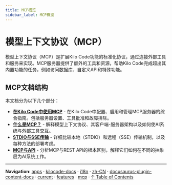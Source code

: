 ```yaml
---
title: MCP概览
sidebar_label: MCP概览
---
```


# 模型上下文协议（MCP）

模型上下文协议（MCP）是扩展Kilo Code功能的标准化协议，通过连接外部工具和服务来实现。MCP服务器提供了额外的工具和资源，帮助Kilo Code完成超出其内置功能的任务，例如访问数据库、自定义API和特殊功能。

## MCP文档结构

本文档分为以下几个部分：

- [**在Kilo Code中使用MCP**](/features/mcp/using-mcp-in-kilo-code) - 在Kilo Code中配置、启用和管理MCP服务器的综合指南。包括服务器设置、工具批准和故障排除。
- [**什么是MCP？**](/features/mcp/what-is-mcp) - 解释模型上下文协议、其客户端-服务器架构以及如何使AI系统与外部工具交互。
- [**STDIO与SSE传输**](/features/mcp/server-transports) - 详细比较本地（STDIO）和远程（SSE）传输机制，以及每种方法的部署考虑。
- [**MCP与API**](/features/mcp/mcp-vs-api) - 分析MCP与REST API的根本区别，解释它们如何在不同的抽象层为AI系统工作。

---

**Navigation**: [apps](../../../../../../../../apps/) · [kilocode-docs](../../../../../../../apps/kilocode-docs/) · [i18n](../../../../../../apps/kilocode-docs/i18n/) · [zh-CN](../../../../../apps/kilocode-docs/i18n/zh-CN/) · [docusaurus-plugin-content-docs](../../../../apps/kilocode-docs/i18n/zh-CN/docusaurus-plugin-content-docs/) · [current](../../../apps/kilocode-docs/i18n/zh-CN/docusaurus-plugin-content-docs/current/) · [features](../../apps/kilocode-docs/i18n/zh-CN/docusaurus-plugin-content-docs/current/features/) · [mcp](../apps/kilocode-docs/i18n/zh-CN/docusaurus-plugin-content-docs/current/features/mcp/) · [↑ Table of Contents](#overview)
